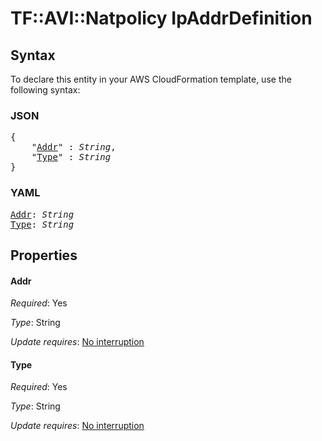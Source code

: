 # TF::AVI::Natpolicy IpAddrDefinition

## Syntax

To declare this entity in your AWS CloudFormation template, use the following syntax:

### JSON

<pre>
{
    "<a href="#addr" title="Addr">Addr</a>" : <i>String</i>,
    "<a href="#type" title="Type">Type</a>" : <i>String</i>
}
</pre>

### YAML

<pre>
<a href="#addr" title="Addr">Addr</a>: <i>String</i>
<a href="#type" title="Type">Type</a>: <i>String</i>
</pre>

## Properties

#### Addr

_Required_: Yes

_Type_: String

_Update requires_: [No interruption](https://docs.aws.amazon.com/AWSCloudFormation/latest/UserGuide/using-cfn-updating-stacks-update-behaviors.html#update-no-interrupt)

#### Type

_Required_: Yes

_Type_: String

_Update requires_: [No interruption](https://docs.aws.amazon.com/AWSCloudFormation/latest/UserGuide/using-cfn-updating-stacks-update-behaviors.html#update-no-interrupt)

